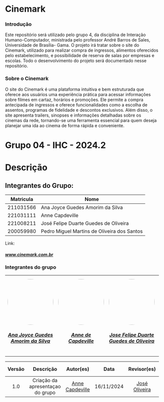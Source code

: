 # Cinemark
### Introdução
Este repositório será utilizado pelo grupo 4, da disciplina de Interação Humano-Computador, ministrada pelo professor André Barros de Sales, Universidade de Brasília- Gama. O projeto irá tratar sobre o site do Cinemark, utilizado para realizar compra de ingressos, alimentos oferecidos pelo estabelecimento, e possibilidade de reserva de salas por empresas e escolas. Todo o desenvolvimento do projeto será documentado nesse repositório.
### Sobre o Cinemark
O site do Cinemark é uma plataforma intuitiva e bem estruturada que oferece aos usuários uma experiência prática para acessar informações sobre filmes em cartaz, horários e promoções. Ele permite a compra antecipada de ingressos e oferece funcionalidades como a escolha de assentos, programas de fidelidade e descontos exclusivos. Além disso, o site apresenta trailers, sinopses e informações detalhadas sobre os cinemas da rede, tornando-se uma ferramenta essencial para quem deseja planejar uma ida ao cinema de forma rápida e conveniente.
# Grupo 04 - IHC - 2024.2


# Descrição

## Integrantes do Grupo:
|Matricula | Nome                                 |
|--------- |--------------------------------------|
|211031566 | Ana Joyce Guedes Amorim da Silva     |
|221031111 | Anne Capdeville                      |
|221008211 | José Felipe Duarte Guedes de Oliveira|
|200059980 | Pedro Miguel Martins de Oliveira dos Santos|

Link:<a href="https://www.cinemark.com.br/"> <h5>www.cinemark.com.br</h5> </a>


### Integrantes do grupo
<table style="margin-left: auto; margin-right: auto;">
    <tr>
        <td align="center">
            <a href="https://github.com/anajoyceamorim">
                <img style="border-radius: 50%;" src="https://avatars.githubusercontent.com/u/106260288?v=4" width="150px;"/>
                <h5 class="text-center">Ana Joyce Guedes Amorim da Silva</h5>
            </a>
        </td>
        <td align="center">
            <a href="https://github.com/nanecapde">
                <img style="border-radius: 50%;" src="https://avatars.githubusercontent.com/u/122893055?v=4" width="150px;"/>
                <h5 class="text-center">Anne de Capdeville</h5>
            </a>
        </td>
        <td align="center">
            <a href="https://github.com/Jose1277">
                <img style="border-radius: 50%;" src="https://avatars.githubusercontent.com/u/132015244?v=4" width="150px;"/>
                <h5 class="text-center">Jose Felipe Duarte Guedes de Oliveira</h5>        </a>
        </td>
        </td>
        <td align="center">
            <a href="https://github.com/pedromadbr">
                <img style="border-radius: 50%;" src="https://avatars.githubusercontent.com/u/64806397?v=4" width="150px;"/>
                <h5 class="text-center">Pedro Miguel Martins de Oliveira dos Santos</h5>
            </a>
        </td>

</table>

| Versão |     Descrição      |                     Autor(es)                     |    Data    |                     Revisor(es)                     | Data de revisão |
| :----: | :----------------: | :-----------------------------------------------: | :--------: | :-------------------------------------------------: | :-------------: |
|  1.0   | Criação da apresentaçao do grupo | [Anne Capdeville](https://github.com/nanecapde) | 16/11/2024 | [José Oliveira](https://github.com/Jose1277) |   17/11/2024   |